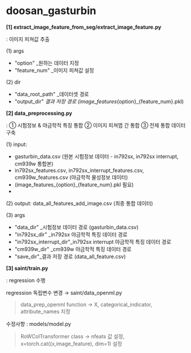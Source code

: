 # doosan_gasturbin

<b> [1] extract_image_feature_from_seg/extract_image_feature.py </b>

: 이미지 피쳐값 추출

(1) args
  - "option" _원하는 데이터 지정
  - "feature_num" _이미지 피쳐값 설정
    
(2) dir
  - "data_root_path" _데이터셋 경로
  - "output_dir" _결과 저장 경로 (image_features_{option}_{feature_num}.pkl)

<b> [2] data_preprocessing.py </b>

: ① 시험정보 & 야금학적 특징 통합  ② 이미지 피쳐맵 간 통합  ③ 전체 통합 데이터 구축

(1) input:
  - gasturbin_data.csv (원본 시험정보 데이터 - in792sx, in792sx interrupt, cm939w 통합본)
  - in792sx_features.csv, in792sx_interrupt_features.csv, cm939w_features.csv (야금학적 물성정보 데이터)
  -  (image_features_{option}_{feature_num}.pkl 필요)
  -  
(2) output: data_all_features_add_image.csv (최종 통합 데이터)

(3) args
  - "data_dir" _시험정보 데이터 경로 (gasturbin_data.csv)
  - "in792sx_dir" _in792sx 야금학적 특징 데이터 경로
  - "in792sx_interrupt_dir"_in792sx interrupt 야금학적 특징 데이터 경로
  - "cm939w_dir" _cm939w 야금학적 특징 데이터 경로 
  - "save_dir"_결과 저장 경로 (data_all_feature.csv)

<b> [3] saint/train.py </b>

: regression 수행

 regression 독립변수 변경 → saint/data_openml.py 
   > data_prep_openml function → X, categorical_indicator, attribute_names 지정

 수정사항 : models/model.py
  > RoWColTransformer class → nfeats 값 설정, x=torch.cat((x,image_feature), dim=1) 설정
